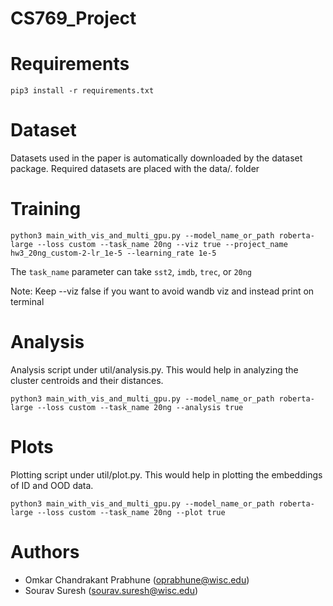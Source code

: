 # CS769_Project

# Requirements

```
pip3 install -r requirements.txt
```

# Dataset

Datasets used in the paper is automatically downloaded by the dataset package. Required datasets are placed with the data/. folder

# Training

```
python3 main_with_vis_and_multi_gpu.py --model_name_or_path roberta-large --loss custom --task_name 20ng --viz true --project_name hw3_20ng_custom-2-lr_1e-5 --learning_rate 1e-5
```
The `task_name` parameter can take `sst2`, `imdb`, `trec`, or `20ng`

Note: Keep --viz false if you want to avoid wandb viz and instead print on terminal


# Analysis

Analysis script under util/analysis.py. This would help in analyzing the cluster centroids and their distances.
```
python3 main_with_vis_and_multi_gpu.py --model_name_or_path roberta-large --loss custom --task_name 20ng --analysis true
```
# Plots

Plotting script under util/plot.py. This would help in plotting the embeddings of ID and OOD data.
```
python3 main_with_vis_and_multi_gpu.py --model_name_or_path roberta-large --loss custom --task_name 20ng --plot true
```

# Authors

- Omkar Chandrakant Prabhune (oprabhune@wisc.edu)
- Sourav Suresh (sourav.suresh@wisc.edu)
